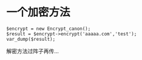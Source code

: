 # 一个加密方法

````
$encrypt = new Encrypt_canon();
$result = $encrypt->encrypt('aaaaa.com','test');
var_dump($result);
````

解密方法过阵子再传...